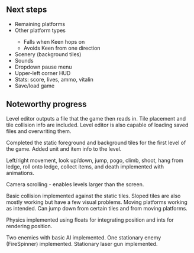 <h2>Next steps</h2>

<ul>
    <li>Remaining platforms</li>
    <li>Other platform types</li>
    <ul>
        <li>Falls when Keen hops on</li>
        <li>Avoids Keen from one direction</li>
    </ul>
    <li>Scenery (background tiles)</li>
    <li>Sounds</li>
    <li>Dropdown pause menu</li>
    <li>Upper-left corner HUD</li>
    <li>Stats: score, lives, ammo, vitalin</li>
    <li>Save/load game</li>
</ul>

<h2>Noteworthy progress</h2>

Level editor outputs a file that the game then reads in. Tile placement and tile collision info are included.
Level editor is also capable of loading saved files and overwriting them.

Completed the static foreground and background tiles for the first level of the game. Added unit and item info to the level.

Left/right movement, look up/down, jump, pogo, climb, shoot, hang from ledge,
roll onto ledge, collect items, and death implemented with animations.

Camera scrolling - enables levels larger than the screen.

Basic collision implemented against the static tiles. Sloped tiles are also
mostly working but have a few visual problems. Moving platforms working as
intended. Can jump down from certain tiles and from moving platforms.

Physics implemented using floats for integrating position and ints for rendering position.

Two enemies with basic AI implemented. One stationary enemy (FireSpinner) implemented. Stationary laser gun implemented.
